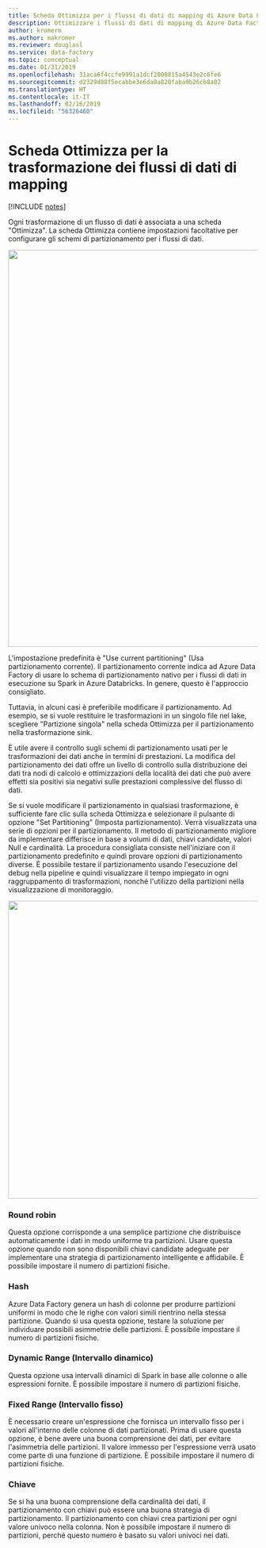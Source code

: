 ```yaml
---
title: Scheda Ottimizza per i flussi di dati di mapping di Azure Data Factory
description: Ottimizzare i flussi di dati di mapping di Azure Data Factory con le impostazioni di partizionamento nella scheda Ottimizza
author: kromerm
ms.author: makromer
ms.reviewer: douglasl
ms.service: data-factory
ms.topic: conceptual
ms.date: 01/31/2019
ms.openlocfilehash: 31aca6f4ccfe9991a1dcf2808815a4543e2c6fe6
ms.sourcegitcommit: d2329d88f5ecabbe3e6da8a820faba9b26cb8a02
ms.translationtype: HT
ms.contentlocale: it-IT
ms.lasthandoff: 02/16/2019
ms.locfileid: "56326460"
---
```

# <a name="mapping-data-flow-transformation-optimize-tab"></a>Scheda Ottimizza per la trasformazione dei flussi di dati di mapping

[!INCLUDE [notes](../../includes/data-factory-data-flow-preview.md)]

Ogni trasformazione di un flusso di dati è associata a una scheda "Ottimizza". La scheda Ottimizza contiene impostazioni facoltative per configurare gli schemi di partizionamento per i flussi di dati.

<img src="media/data-flow/opt001.png" width="800">

L'impostazione predefinita è "Use current partitioning" (Usa partizionamento corrente). Il partizionamento corrente indica ad Azure Data Factory di usare lo schema di partizionamento nativo per i flussi di dati in esecuzione su Spark in Azure Databricks. In genere, questo è l'approccio consigliato.

Tuttavia, in alcuni casi è preferibile modificare il partizionamento. Ad esempio, se si vuole restituire le trasformazioni in un singolo file nel lake, scegliere "Partizione singola" nella scheda Ottimizza per il partizionamento nella trasformazione sink.

È utile avere il controllo sugli schemi di partizionamento usati per le trasformazioni dei dati anche in termini di prestazioni. La modifica del partizionamento dei dati offre un livello di controllo sulla distribuzione dei dati tra nodi di calcolo e ottimizzazioni della località dei dati che può avere effetti sia positivi sia negativi sulle prestazioni complessive del flusso di dati.

Se si vuole modificare il partizionamento in qualsiasi trasformazione, è sufficiente fare clic sulla scheda Ottimizza e selezionare il pulsante di opzione "Set Partitioning" (Imposta partizionamento). Verrà visualizzata una serie di opzioni per il partizionamento. Il metodo di partizionamento migliore da implementare differisce in base a volumi di dati, chiavi candidate, valori Null e cardinalità. La procedura consigliata consiste nell'iniziare con il partizionamento predefinito e quindi provare opzioni di partizionamento diverse. È possibile testare il partizionamento usando l'esecuzione del debug nella pipeline e quindi visualizzare il tempo impiegato in ogni raggruppamento di trasformazioni, nonché l'utilizzo della partizioni nella visualizzazione di monitoraggio.

<img src="media/data-flow/opt002.png" width="600">

### <a name="round-robin"></a>Round robin

Questa opzione corrisponde a una semplice partizione che distribuisce automaticamente i dati in modo uniforme tra partizioni. Usare questa opzione quando non sono disponibili chiavi candidate adeguate per implementare una strategia di partizionamento intelligente e affidabile. È possibile impostare il numero di partizioni fisiche.

### <a name="hash"></a>Hash

Azure Data Factory genera un hash di colonne per produrre partizioni uniformi in modo che le righe con valori simili rientrino nella stessa partizione. Quando si usa questa opzione, testare la soluzione per individuare possibili asimmetrie delle partizioni. È possibile impostare il numero di partizioni fisiche.

### <a name="dynamic-range"></a>Dynamic Range (Intervallo dinamico)

Questa opzione usa intervalli dinamici di Spark in base alle colonne o alle espressioni fornite. È possibile impostare il numero di partizioni fisiche. 

### <a name="fixed-range"></a>Fixed Range (Intervallo fisso)

È necessario creare un'espressione che fornisca un intervallo fisso per i valori all'interno delle colonne di dati partizionati. Prima di usare questa opzione, è bene avere una buona comprensione dei dati, per evitare l'asimmetria delle partizioni. Il valore immesso per l'espressione verrà usato come parte di una funzione di partizione. È possibile impostare il numero di partizioni fisiche.

### <a name="key"></a>Chiave

Se si ha una buona comprensione della cardinalità dei dati, il partizionamento con chiavi può essere una buona strategia di partizionamento. Il partizionamento con chiavi crea partizioni per ogni valore univoco nella colonna. Non è possibile impostare il numero di partizioni, perché questo numero è basato su valori univoci nei dati.
